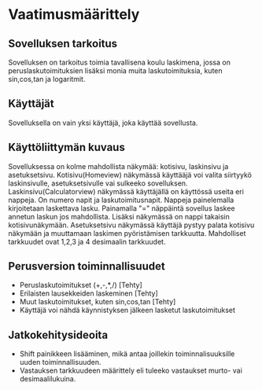 # Vaatimusmäärittely

## Sovelluksen tarkoitus

Sovelluksen on tarkoitus toimia tavallisena koulu laskimena, jossa on peruslaskutoimituksien lisäksi monia muita laskutoimituksia, kuten sin,cos,tan ja logaritmit.

## Käyttäjät

Sovelluksella on vain yksi käyttäjä, joka käyttää sovellusta. 


## Käyttöliittymän kuvaus

Sovelluksessa on kolme mahdollista näkymää: kotisivu, laskinsivu ja asetuksetsivu. Kotisivu(Homeview) näkymässä käyttääjä voi valita siirtyykö laskinsivulle, asetuksetsivulle vai sulkeeko sovelluksen. Laskinsivu(Calculatorview) näkymässä käyttäjällä on käyttössä useita eri nappeja. On numero napit ja laskutoimitusnapit. Nappeja painelemalla kirjoitetaan laskettava lasku. Painamalla "=" näppäintä sovellus laskee annetun laskun jos mahdollista. Lisäksi näkymässä on nappi takaisin kotisivunäkymään. Asetuksetsivu näkymässä käyttäjä pystyy palata kotisivu näkymään ja muuttamaan laskimen pyöristämisen tarkkuutta. Mahdolliset tarkkuudet ovat 1,2,3 ja 4 desimaalin tarkkuudet.  


## Perusversion toiminnallisuudet

- Peruslaskutoimitukset (+,-,*,/) [Tehty]
- Erilaisten lausekkeiden laskeminen [Tehty]
- Muut laskutoimitukset, kuten sin,cos,tan [Tehty]
- Käyttäjä voi nähdä käynnistyksen jälkeen lasketut laskutoimitukset

## Jatkokehitysideoita

- Shift painikkeen lisääminen, mikä antaa joillekin toiminnalisuuksille uuden toiminnallisuuden. 
- Vastauksen tarkkuudeen määrittely eli tuleeko vastaukset murto- vai desimaalilukuina. 
